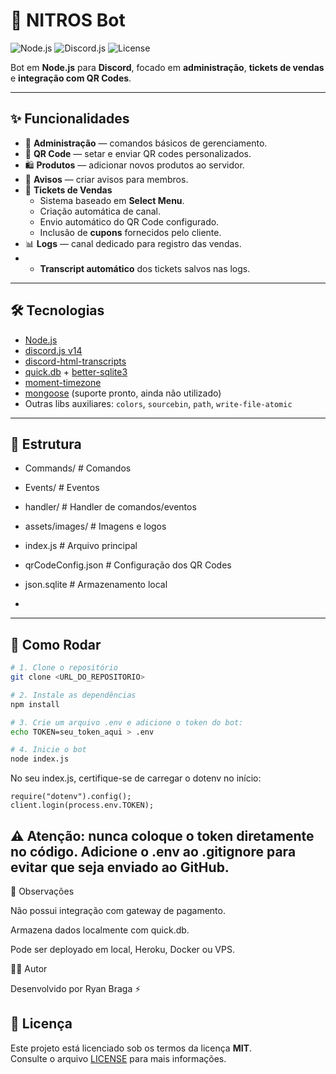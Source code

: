 # 🤖 NITROS Bot

![Node.js](https://img.shields.io/badge/Node.js-18.x-green?logo=node.js) 
![Discord.js](https://img.shields.io/badge/discord.js-v14-blue?logo=discord) 
![License](https://img.shields.io/badge/license-MIT-green)

Bot em **Node.js** para **Discord**, focado em **administração**, **tickets de vendas** e **integração com QR Codes**.  

---

## ✨ Funcionalidades
- 🔧 **Administração** — comandos básicos de gerenciamento.  
- 📲 **QR Code** — setar e enviar QR codes personalizados.  
- 🛍️ **Produtos** — adicionar novos produtos ao servidor.  
- 📢 **Avisos** — criar avisos para membros.  
- 🎫 **Tickets de Vendas**  
  - Sistema baseado em **Select Menu**.  
  - Criação automática de canal.  
  - Envio automático do QR Code configurado.  
  - Inclusão de **cupons** fornecidos pelo cliente.  
- 📊 **Logs** — canal dedicado para registro das vendas.
- - **Transcript automático** dos tickets salvos nas logs. 

---

## 🛠️ Tecnologias
- [Node.js](https://nodejs.org/)  
- [discord.js v14](https://discord.js.org/)  
- [discord-html-transcripts](https://www.npmjs.com/package/discord-html-transcripts)  
- [quick.db](https://www.npmjs.com/package/quick.db) + [better-sqlite3](https://www.npmjs.com/package/better-sqlite3)  
- [moment-timezone](https://momentjs.com/timezone/)  
- [mongoose](https://mongoosejs.com/) (suporte pronto, ainda não utilizado)  
- Outras libs auxiliares: `colors`, `sourcebin`, `path`, `write-file-atomic`

---

## 📂 Estrutura
- Commands/ # Comandos
- Events/ # Eventos
- handler/ # Handler de comandos/eventos
- assets/images/ # Imagens e logos
- index.js # Arquivo principal
- qrCodeConfig.json # Configuração dos QR Codes
- json.sqlite # Armazenamento local

- 
---

## 🚀 Como Rodar
```bash
# 1. Clone o repositório
git clone <URL_DO_REPOSITORIO>

# 2. Instale as dependências
npm install

# 3. Crie um arquivo .env e adicione o token do bot:
echo TOKEN=seu_token_aqui > .env

# 4. Inicie o bot
node index.js
```
No seu index.js, certifique-se de carregar o dotenv no início:
```
require("dotenv").config();
client.login(process.env.TOKEN);
```

⚠️ Atenção: nunca coloque o token diretamente no código.
Adicione o .env ao .gitignore para evitar que seja enviado ao GitHub.
---

📝 Observações

Não possui integração com gateway de pagamento.

Armazena dados localmente com quick.db.

Pode ser deployado em local, Heroku, Docker ou VPS.

👨‍💻 Autor

Desenvolvido por Ryan Braga ⚡

## 📄 Licença
Este projeto está licenciado sob os termos da licença **MIT**.  
Consulte o arquivo [LICENSE](LICENSE) para mais informações.
